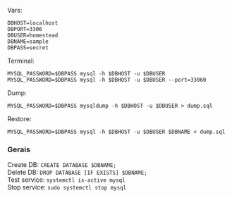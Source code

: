 Vars:
```
DBHOST=localhost
DBPORT=3306
DBUSER=homestead
DBNAME=sample
DBPASS=secret
```

Terminal: 
```
MYSQL_PASSWORD=$DBPASS mysql -h $DBHOST -u $DBUSER
MYSQL_PASSWORD=$DBPASS mysql -h $DBHOST -u $DBUSER --port=33060
```

Dump: 
```
MYSQL_PASSWORD=$DBPASS mysqldump -h $DBHOST -u $DBUSER > dump.sql
```

Restore: 
```
MYSQL_PASSWORD=$DBPASS mysql -h $DBHOST -u $DBUSER $DBNAME < dump.sql
```

### Gerais
Create DB: ```CREATE DATABASE $DBNAME;```  
Delete DB: ```DROP DATABASE [IF EXISTS] $DBNAME;```  
Test service: ```systemctl is-active mysql```  
Stop service: ```sudo systemctl stop mysql```  
